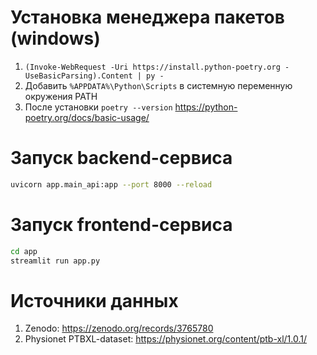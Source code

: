 # Установка менеджера пакетов (windows)
1) `(Invoke-WebRequest -Uri https://install.python-poetry.org -UseBasicParsing).Content | py -`
2) Добавить `%APPDATA%\Python\Scripts` в системную переменную окружения PATH
3) После установки `poetry --version`
https://python-poetry.org/docs/basic-usage/ 
 
# Запуск backend-сервиса
```bash
uvicorn app.main_api:app --port 8000 --reload
```

# Запуск frontend-сервиса
```bash
cd app
streamlit run app.py
```

# Источники данных

1. Zenodo: https://zenodo.org/records/3765780
2. Physionet PTBXL-dataset: https://physionet.org/content/ptb-xl/1.0.1/

